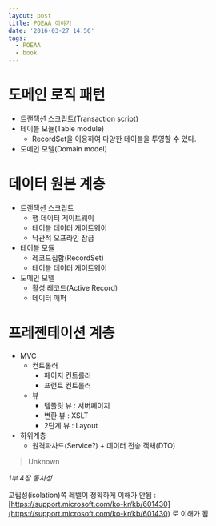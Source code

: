 ```yaml
---
layout: post
title: POEAA 이야기
date: '2016-03-27 14:56'
tags:
  - POEAA
  - book
---
```


# 도메인 로직 패턴

- 트랜잭션 스크립트(Transaction script)
- 테이블 모듈(Table module)
    - RecordSet을 이용하여 다양한 테이블을 투영할 수 있다.
- 도메인 모델(Domain model)

# 데이터 원본 계층

- 트랜잭션 스크립트
    - 행 데이터 게이트웨이
    - 테이블 데이터 게이트웨이
    - 낙관적 오프라인 잠금
- 테이블 모듈
    - 레코드집합(RecordSet)
    - 테이블 데이터 게이트웨이
- 도메인 모델
    - 활성 레코드(Active Record)
    - 데이터 매퍼

# 프레젠테이션 계층

- MVC
    - 컨트롤러
        - 페이지 컨트롤러
        - 프런트 컨트롤러
    - 뷰
        - 템플릿 뷰 : 서버페이지
        - 변환 뷰 : XSLT
        - 2단계 뷰 : Layout
- 하위계층
    - 원격파사드(Service?) + 데이터 전송 객체(DTO)


> Unknown

_1부 4장 동시성_

고립성(isolation)쪽 레벨이 정확하게 이해가 안됨 : [https://support.microsoft.com/ko-kr/kb/601430](https://support.microsoft.com/ko-kr/kb/601430)
로 이해가 됨
